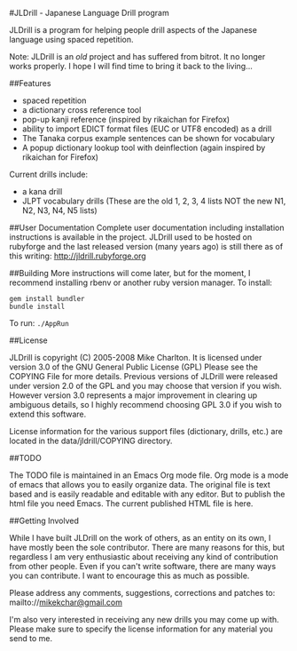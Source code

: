 #JLDrill - Japanese Language Drill program

JLDrill is a program for helping people drill aspects of the
Japanese language using spaced repetition.

Note: JLDrill is an *old* project and has suffered from
bitrot.  It no longer works properly.  I hope I will find
time to bring it back to the living...

##Features
  * spaced repetition   
  * a dictionary cross reference tool 
  * pop-up kanji reference (inspired by rikaichan for Firefox)
  * ability to import EDICT format files (EUC or UTF8 encoded) as a drill
  * The Tanaka corpus example sentences can be shown for vocabulary
  * A popup dictionary lookup tool with deinflection (again inspired
    by rikaichan for Firefox)

Current drills include:
  * a kana drill
  * JLPT vocabulary drills (These are the old 1, 2, 3, 4 lists NOT the new
    N1, N2, N3, N4, N5 lists)

##User Documentation
Complete user documentation including installation instructions is
available in the project.  JLDrill used to be hosted on rubyforge
and the last released version (many years ago) is still there
as of this writing:
http://jldrill.rubyforge.org

##Building
More instructions will come later, but for the moment, I recommend
installing rbenv or another ruby version manager.  To install:

```
gem install bundler
bundle install
```

To run: `./AppRun`

##License

JLDrill is copyright (C) 2005-2008 Mike Charlton.  It is licensed
under version 3.0 of the GNU General Public License (GPL) Please see
the COPYING File for more details.  Previous versions of JLDrill were
released under version 2.0 of the GPL and you may choose that version
if you wish.  However version 3.0 represents a major improvement in
clearing up ambiguous details, so I highly recommend choosing GPL 3.0
if you wish to extend this software.

License information for the various support files (dictionary, drills,
etc.) are located in the data/jldrill/COPYING directory.

##TODO

The TODO file is maintained in an Emacs Org mode file.  Org mode
is a mode of emacs that allows you to easily organize data.
The original file is text based and is easily readable and
editable with any editor.  But to publish the html file you need
Emacs.  The current published HTML file is here.

##Getting Involved

While I have built JLDrill on the work of others, as an entity on its
own, I have mostly been the sole contributor.  There are many reasons for this,
but regardless I am very enthusiastic about receiving any kind of
contribution from other people.  Even if you can't write software, there
are many ways you can contribute.  I want to encourage this as much as
possible.
  
Please address any comments, suggestions, corrections and patches to:
mailto://mikekchar@gmail.com

I'm also very interested in receiving any new drills you may come up with.
Please make sure to specify the license information for any material you
send to me.
  
